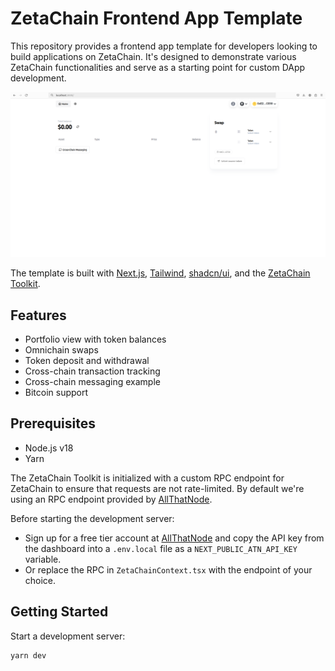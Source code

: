 # ZetaChain Frontend App Template

This repository provides a frontend app template for developers looking to build
applications on ZetaChain. It's designed to demonstrate various ZetaChain
functionalities and serve as a starting point for custom DApp development.

![Screenshot](./public/screenshot.png)

The template is built with [Next.js](https://nextjs.org/),
[Tailwind](https://tailwindcss.com/), [shadcn/ui](https://ui.shadcn.com/), and
the [ZetaChain Toolkit](https://github.com/zeta-chain/toolkit/).

## Features

- Portfolio view with token balances
- Omnichain swaps
- Token deposit and withdrawal
- Cross-chain transaction tracking
- Cross-chain messaging example
- Bitcoin support

## Prerequisites

- Node.js v18
- Yarn

The ZetaChain Toolkit is initialized with a custom RPC endpoint for ZetaChain to
ensure that requests are not rate-limited. By default we're using an RPC endpoint
provided by [AllThatNode](https://www.allthatnode.com/zetachain.dsrv).

Before starting the development server:

- Sign up for a free tier account at [AllThatNode](https://www.allthatnode.com/)
  and copy the API key from the dashboard into a `.env.local` file as a
  `NEXT_PUBLIC_ATN_API_KEY` variable.
- Or replace the RPC in `ZetaChainContext.tsx` with the endpoint of your choice.

## Getting Started

Start a development server:

```
yarn dev
```

